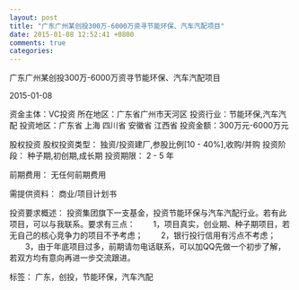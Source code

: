 ```yaml
---
layout: post
title: "广东广州某创投300万-6000万资寻节能环保、汽车汽配项目"
date: 2015-01-08 12:52:41 +0800
comments: true
categories: 
---
```

广东广州某创投300万-6000万资寻节能环保、汽车汽配项目



2015-01-08

资金主体：VC投资
所在地区：广东省广州市天河区
投资行业：节能环保,汽车汽配
投资地区：广东省 上海 四川省 安徽省 江西省
投资金额：300万元-6000万元

股权投资
股权投资类型：
                            独资/投资建厂,参股比例[10 - 40%],收购/并购 
                                                                                投资阶段：
                            种子期,初创期,成长期 
                                                                                                                                        投资期限：
                            2 - 5 年

前期费用：
无任何前期费用

需提供资料：
商业/项目计划书

投资要求概述：
投资集团旗下一支基金，投资节能环保与汽车汽配行业。若有此项目，可以与我联系。要求有三点：
　　1，项目真实，创业期、种子期项目，若无自己的核心竞争力的项目不予考虑；
　　2，银行投行信用有污点不考虑；
　　3，由于年底项目过多，前期请勿电话联系，可以加QQ先做一个初步了解，若双方均有意向再进一步交流跟进。

标签：
广东，创投，节能环保，汽车汽配


